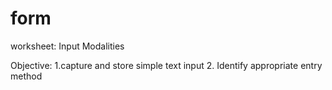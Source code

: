 form
====

worksheet: Input Modalities

Objective: 1.capture and store simple text input
2. Identify appropriate entry method
